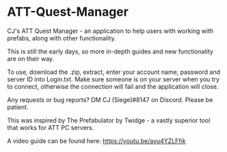 # ATT-Quest-Manager
CJ's ATT Quest Manager -  an application to help users with working with prefabs, along with other functionality.

This is still the early days, so more in-depth guides and new functionality are on their way.

To use, download the .zip, extract, enter your account name, password and server ID into Login.txt.
Make sure someone is on your server when you try to connect, otherwise the connection will fail and the application will close.

Any requests or bug reports? DM  CJ (Siege)#8147  on Discord. Please be patient.

This was inspired by The Prefabulator by Twidge - a vastly superior tool that works for ATT PC servers.

A video guide can be found here: https://youtu.be/avu4YZLFfik
